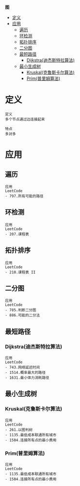 **图**
- [定义](#定义)
- [应用](#应用)
  - [遍历](#遍历)
  - [环检测](#环检测)
  - [拓扑排序](#拓扑排序)
  - [二分图](#二分图)
  - [最短路径](#最短路径)
    - [Dijkstra(迪杰斯特拉算法)](#dijkstra迪杰斯特拉算法)
  - [最小生成树](#最小生成树)
    - [Kruskal(克鲁斯卡尔算法)](#kruskal克鲁斯卡尔算法)
    - [Prim(普里姆算法)](#prim普里姆算法)

# 定义 #
```
定义
多个节点通过边连接起来

特点
多对多
```

# 应用 #
## 遍历 ##  
```
应用  
LeetCode 
- 797.所有可能的路径
```

## 环检测 ##
```
应用  
LeetCode   
- 207.课程表
```

## 拓扑排序 ##
```
应用  
LeetCode    
- 210.课程表 II
```

## 二分图 ##
```
应用
LeetCode  
- 785.判断二分图
- 886.可能的二分法
```

## 最短路径 ##
### Dijkstra(迪杰斯特拉算法) ###
```
应用  
LeetCode  
- 743.网络延迟时间
- 1514.概率最大的路径
- 1631.最小体力消耗路径
```

## 最小生成树 ##
### Kruskal(克鲁斯卡尔算法) ###
```
应用  
LeetCode
- 261.以图判树
- 1135.最低成本联通所有城市
- 1584.连接所有点的最小费用
```

### Prim(普里姆算法) ###
```
应用  
LeetCode
- 1135.最低成本联通所有城市
- 1584.连接所有点的最小费用
```
